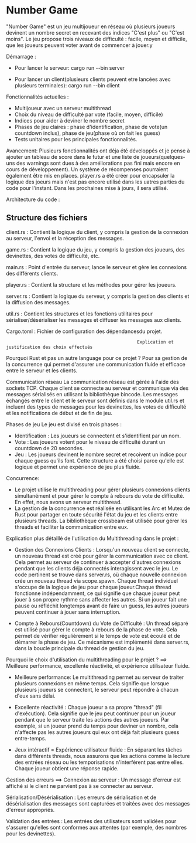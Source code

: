 # Number Game

"Number Game" est un jeu multijoueur en réseau où plusieurs joueurs devinent un nombre secret en recevant des indices "C'est plus" ou "C'est moins". Le jeu propose trois niveaux de difficulté : facile, moyen et difficile, que les joueurs peuvent voter avant de commencer à jouer.y

Démarrage : 
- Pour lancer le serveur:
    cargo run --bin server

- Pour lancer un client(plusieurs clients peuvent etre lancées avec plusieurs terminales):
    cargo run --bin client


Fonctionnalités actuelles :
- Multijoueur avec un serveur multithread
- Choix du niveau de difficulté par vote (facile, moyen, difficile)
- Indices pour aider à deviner le nombre secret
- Phases de jeu claires : phase d'identification, phase de vote(un countdown inclus), phase de jeu(phase où on fait les guess)
- Tests unitaires pour les principales fonctionnalités.

Avancement:
Plusieurs fonctionnalités ont déja été développés et je pense à ajouter un tableau de score dans le futur et une liste de joueurs(quelques-uns des warnings sont dues à des améliorations pas fini mais encore en cours de développement). Un système de récompenses pourraient également être mis en places. player.rs a été créer pour encapsuler la logique des joeurs mais n'est pas encore utilisé dans les uatres parties du code pour l'instant. Dans les prochaines mise à jours, il sera utilisé.


Architecture du code : 
## Structure des fichiers
client.rs : Contient la logique du client, y compris la gestion de la connexion au serveur, l'envoi et la réception des messages.

game.rs : Contient la logique du jeu, y compris la gestion des joueurs, des devinettes, des votes de difficulté, etc.

main.rs : Point d'entrée du serveur, lance le serveur et gère les connexions des différents clients.

player.rs : Contient la structure et les méthodes pour gérer les joueurs.

server.rs : Contient la logique du serveur, y compris la gestion des clients et la diffusion des messages.

util.rs : Contient les structures et les fonctions utilitaires pour sérialiser/désérialiser les messages et diffuser les messages aux clients.

Cargo.toml : Fichier de configuration des dépendancesdu projet.



                                                      Explication et justification des choix effectués
Pourquoi Rust et pas un autre language pour ce projet ?
Pour sa gestion de la concurrence qui permet d'assurer une communication fluide et efficace entre le serveur et les clients.

Communication réseau
La communication réseau est gérée à l'aide des sockets TCP. Chaque client se connecte au serveur et communique via des messages sérialisés en utilisant la bibliothèque bincode. Les messages échangés entre le client et le serveur sont définis dans le module util.rs et incluent des types de messages pour les devinettes, les votes de difficulté et les notifications de début et de fin de jeu.

Phases de jeu
Le jeu est divisé en trois phases :
- Identification : Les joueurs se connectent et s'identifient par un nom.
- Vote : Les joueurs votent pour le niveau de difficulté durant un countdown de 20 secondes.
- Jeu : Les joueurs devinent le nombre secret et recoivent un indice pour chaque guess qu'ils font.
Cette structure a été choisi parce qu'elle est logique et permet une expérience de jeu plus fluide.

Concurrence:
- Le projet utilise le multithreading pour gérer plusieurs connexions clients simultanément et pour gérer le compte à rebours du vote de difficulté. En effet, nous avons un serveur multithread.
- La gestion de la concurrence est réalisée en utilisant les Arc et Mutex de Rust pour partager en toute sécurité l'état du jeu et les clients entre plusieurs threads. La bibliothèque crossbeam est utilisée pour gérer les threads et faciliter la communication entre eux.

Explication plus détaillé de l'utilisation du Multithreading dans le projet :

- Gestion des Connexions Clients :
Lorsqu'un nouveau client se connecte, un nouveau thread est créé pour gérer la communication avec ce client. Cela permet au serveur de continuer à accepter d'autres connexions pendant que les clients déja connectés interagissent avec le jeu. Le code pertinent se trouve dans server.rs, où chaque nouvelle connexion crée un nouveau thread via scope.spawn.
Chaque thread individuel s'occupe de la logique de jeu pour chaque joueur.Chaque thread fonctionne indépendamment, ce qui signifie que chaque joueur peut jouer à son propre rythme sans affecter les autres. Si un joueur fait une pause ou réfléchit longtemps avant de faire un guess, les autres joueurs peuvent continuer à jouer sans interruption.

- Compte à Rebours(Countdown) du Vote de Difficulté :
Un thread séparé est utilisé pour gérer le compte à rebours de la phase de vote. Cela permet de vérifier régulièrement si le temps de vote est écoulé et de démarrer la phase de jeu. Ce mécanisme est implémenté dans server.rs, dans la boucle principale du thread de gestion du jeu.


Pourquoi le choix d'utilisation du multithreading pour le projet ?  ==> Meilleure performance, excellente réactivité,  et expérience utilisateur fluide.
- Meilleure performance: 
Le multithreading permet au serveur de traiter plusieurs connexions en même temps. Cela signifie que lorsque plusieurs joueurs se connectent, le serveur peut répondre à chacun d'eux sans délai.

- Excellente réactivité : 
Chaque joueur a sa propre "thread" (fil d'exécution). Cela signifie que le jeu peut continuer pour un joueur pendant que le serveur traite les actions des autres joueurs. Par exemple, si un joueur prend du temps pour deviner un nombre, cela n'affecte pas les autres joueurs qui eux ont déjà fait plusieurs guess entre-temps.

- Jeux intéractif = Expérience utilisateur fluide :
En séparant les tâches dans différents threads, nous assurons que les actions comme la lecture des entrées réseau ou les temporisations n'interfèrent pas entre elles. Chaque joueur obtient une réponse rapide.


Gestion des erreurs ==>
Connexion au serveur : Un message d'erreur est affiché si le client ne parvient pas à se connecter au serveur.

Sérialisation/Désérialisation : Les erreurs de sérialisation et de désérialisation des messages sont capturées et traitées avec des messages d'erreur appropriés.

Validation des entrées : Les entrées des utilisateurs sont validées pour s'assurer qu'elles sont conformes aux attentes (par exemple, des nombres pour les devinettes).
